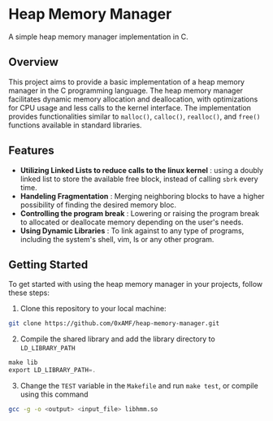 # Heap Memory Manager

A simple heap memory manager implementation in C.
## Overview

This project aims to provide a basic implementation of a heap memory manager in the C programming language. The heap memory manager facilitates dynamic memory allocation and deallocation, with optimizations for CPU usage and less calls to the kernel interface.
The implementation provides functionalities similar to `malloc()`, `calloc()`, `realloc()`, and `free()` functions available in standard libraries.
## Features
- **Utilizing Linked Lists to reduce calls to the linux kernel** : using a doubly linked list to store the available free block, instead of calling `sbrk` every time.
- **Handeling Fragmentation** : Merging neighboring blocks to have a higher possibility of finding the desired memory bloc. 
- **Controlling the program break** : Lowering or raising the program break to allocated or deallocate memory depending on the user's needs.
- **Using Dynamic Libraries** : To link against to any type of programs, including the system's shell, vim, ls or any other program.
## Getting Started

To get started with using the heap memory manager in your projects, follow these steps:

1. Clone this repository to your local machine:

```bash
git clone https://github.com/0xAMF/heap-memory-manager.git
```

2. Compile the shared library and add the library directory to `LD_LIBRARY_PATH`
```c
make lib
export LD_LIBRARY_PATH=.
```

3. Change the `TEST` variable in the `Makefile` and run `make test`, or compile using this command

```bash
gcc -g -o <output> <input_file> libhmm.so
```

